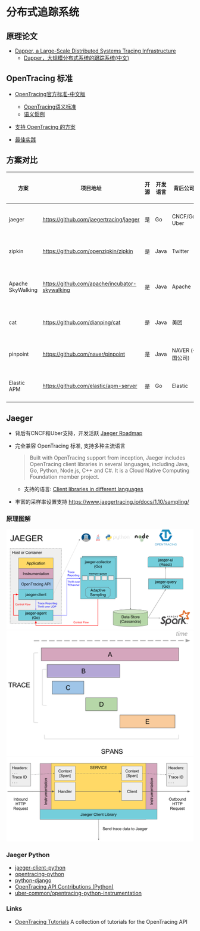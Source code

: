 # 分布式追踪系统

## 原理论文

- [Dapper, a Large-Scale Distributed Systems Tracing Infrastructure](https://ai.google/research/pubs/pub36356)
    - [Dapper，大规模分布式系统的跟踪系统(中文)](https://bigbully.github.io/Dapper-translation/)

## OpenTracing 标准

- [OpenTracing官方标准-中文版](https://github.com/opentracing-contrib/opentracing-specification-zh)
  - [OpenTracing语义标准](https://github.com/opentracing-contrib/opentracing-specification-zh/blob/master/specification.md)
  - [语义惯例](https://github.com/opentracing-contrib/opentracing-specification-zh/blob/master/semantic_conventions.md)

- [支持 OpenTracing 的方案](https://opentracing.io/docs/supported-tracers/)

- [最佳实践](https://opentracing.io/docs/best-practices/)

## 方案对比

| 方案 | 项目地址 | 开源 | 开发语言 | 背后公司或组织 | Python支持 | 侵入性 | OpenTracing 兼容 | 客户端支持语言 | UI丰富度 | 存储 |
| ---- | ---- | ---- | ---- | ---- | ---- | ---- | ---- | ---- | ---- | ---- |
|  jaeger | https://github.com/jaegertracing/jaeger | 是 | Go | CNCF/Google、 Uber | 官方支持，较为完善 | 部分侵入 | 是 | Java, Go, Python, Node.js, C++ and C# | 中 | Memory, Cassandra, Elasticsearch, Kafka |
| zipkin | https://github.com/openzipkin/zipkin | 是 | Java | Twitter | 第三方支持，一般 | 侵入性强 | 是 | Java, C#, Go, PHP, Python 等 https://zipkin.io/pages/tracers_instrumentation | 中 | Memory, Cassandra, ElasticSearch and MySQL |
| Apache SkyWalking | https://github.com/apache/incubator-skywalking | 是 | Java | Apache | 暂无 | 侵入性很低 | 是 | Java, .NET Core, NodeJS and PHP | 较高 | H2、ElasticSearch 6、MySQL、TiDB https://github.com/apache/incubator-skywalking/blob/master/docs/en/setup/backend/backend-storage.md |
| cat | https://github.com/dianping/cat | 是 | Java | 美团 | 官方支持， 一般 | 侵入性强 | 否 | Java、C/C++、Python、Node.js、Go | 高 | HDFS |
| pinpoint | https://github.com/naver/pinpoint | 是 | Java | NAVER (一家韩国公司) | 不支持 | 侵入很低 | 否 | Java, PHP | 高 | HBase |
|Elastic APM | https://github.com/elastic/apm-server| 是 | Go | Elastic | 官方支持 | 侵入很低 | 不完善 | Go, Java, Node.js, Python, Ruby | 中 | Elasticsearch | 

## Jaeger 

- 背后有CNCF和Uber支持，开发活跃 [Jaeger Roadmap](https://www.jaegertracing.io/roadmap/)
- 完全兼容 OpenTracing 标准, 支持多种主流语言
    > Built with OpenTracing support from inception, Jaeger includes OpenTracing client libraries in several languages, including Java, Go, Python, Node.js, C++ and C#. It is a Cloud Native Computing Foundation member project.

    - 支持的语言: [Client libraries in different languages](https://github.com/jaegertracing/jaeger/issues/366)
- 丰富的采样率设置支持 https://www.jaegertracing.io/docs/1.10/sampling/

### 原理图解

![mirror](./imgs/architecture.png)
![mirror](./imgs/spans-traces.png)
![mirror](./imgs/context-prop.png)

### Jaeger Python 

 - [jaeger-client-python](https://github.com/jaegertracing/jaeger-client-python)
 - [opentracing-python](https://github.com/opentracing/opentracing-python)
 - [python-django](https://github.com/opentracing-contrib/python-django)
 - [OpenTracing API Contributions (Python)](https://github.com/opentracing-contrib?utf8=%E2%9C%93&q=&type=&language=python)
 - [uber-common/opentracing-python-instrumentation](https://github.com/uber-common/opentracing-python-instrumentation)

### Links

- [OpenTracing Tutorials](https://github.com/yurishkuro/opentracing-tutorial) A collection of tutorials for the OpenTracing API